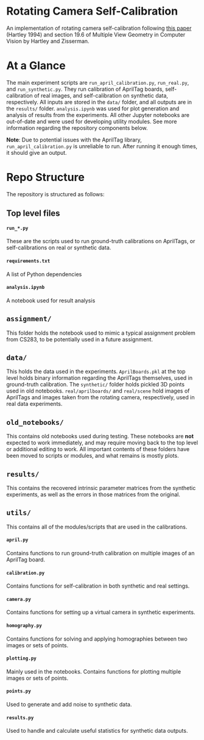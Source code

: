 # Rotating Camera Self-Calibration
An implementation of rotating camera self-calibration following [this paper](https://link.springer.com/chapter/10.1007/3-540-57956-7_52) (Hartley 1994) and section 19.6 of Multiple View Geometry in Computer Vision by Hartley and Zisserman.

# At a Glance
The main experiment scripts are `run_april_calibration.py`, `run_real.py`, and `run_synthetic.py`. They run calibration of AprilTag boards, self-calibration of real images, and self-calibration on synthetic data, respectively. All inputs are stored in the `data/` folder, and all outputs are in the `results/` folder. `analysis.ipynb` was used for plot generation and analysis of results from the experiments. All other Jupyter notebooks are out-of-date and were used for developing utility modules. See more information regarding the repository components below.

**Note**: Due to potential issues with the AprilTag library, `run_april_calibration.py` is unreliable to run. After running it enough times, it should give an output.

# Repo Structure
The repository is structured as follows:

## Top level files
#### `run_*.py`
These are the scripts used to run ground-truth calibrations on AprilTags, or self-calibrations on real or synthetic data.

#### `requirements.txt`
A list of Python dependencies

#### `analysis.ipynb`
A notebook used for result analysis

## `assignment/`
This folder holds the notebook used to mimic a typical assignment problem from CS283, to be potentially used in a future assignment.

## `data/`
This holds the data used in the experiments. `AprilBoards.pkl` at the top level holds binary information regarding the AprilTags themselves, used in ground-truth calibration. The `synthetic/` folder holds pickled 3D points used in old notebooks. `real/aprilboards/` and `real/scene` hold images of AprilTags and images taken from the rotating camera, respectively, used in real data experiments.

## `old_notebooks/`
This contains old notebooks used during testing. These notebooks are **not** expected to work immediately, and may require moving back to the top level or additional editing to work. All important contents of these folders have been moved to scripts or modules, and what remains is mostly plots.

## `results/`
This contains the recovered intrinsic parameter matrices from the synthetic experiments, as well as the errors in those matrices from the original.

## `utils/`
This contains all of the modules/scripts that are used in the calibrations.

#### `april.py`
Contains functions to run ground-truth calibration on multiple images of an AprilTag board.

#### `calibration.py`
Contains functions for self-calibration in both synthetic and real settings.

#### `camera.py`
Contains functions for setting up a virtual camera in synthetic experiments.

#### `homography.py`
Contains functions for solving and applying homographies between two images or sets of points.

#### `plotting.py`
Mainly used in the notebooks. Contains functions for plotting multiple images or sets of points.

#### `points.py`
Used to generate and add noise to synthetic data.

#### `results.py`
Used to handle and calculate useful statistics for synthetic data outputs.